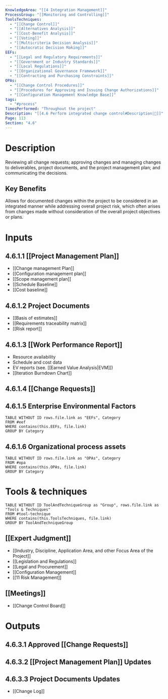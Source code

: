 ```yaml
---
KnowledgeArea: "[[4 Integration Management]]"
ProcessGroup: "[[Monitoring and Controlling]]"
ToolsTechniques:
  - "[[Change Control]]"
  - "[[Alternatives Analysis]]"
  - "[[Cost-Benefit Analysis]]"
  - "[[Voting]]"
  - "[[Multicriteria Decision Analysis]]"
  - "[[Autocratic Decision Making]]"
EEFs:
  - "[[Legal and Regulatory Requirements]]"
  - "[[Government or Industry Standards]]"
  - "[[Local Regulations]]"
  - "[[Organizational Governance Framework]]"
  - "[[Contracting and Purchasing Constraints]]"
OPAs:
  - "[[Change Control Procedures]]"
  - "[[Procedures for Approving and Issuing Change Authorizations]]"
  - "[[Configuration Management Knowledge Base]]"
tags:
  - "#process"
TimesPerformed: "Throughout the project"
Description: "[[4.6 Perform integrated change control#Description|📝]]"
Page: 113
Section: "4.6"
---
```

# Description
Reviewing all change requests; approving changes and managing changes to deliverables, project documents, and the project management plan; and communicating the decisions.
## Key Benefits
Allows for documented changes within the project to be considered in an integrated manner while addressing overall project risk, which often arises from changes made without consideration of the overall project objectives or plans.
# Inputs
## 4.6.1.1 [[Project Management Plan]]
- [[Change management Plan]]
- [[Configuration management plan]]
- [[Scope management plan]]
- [[Schedule Baseline]]
- [[Cost baseline]]
## 4.6.1.2 Project Documents
- [[Basis of estimates]]
- [[Requirements traceability matrix]]
- [[Risk report]]
## 4.6.1.3 [[Work Performance Report]]
- Resource availability
- Schedule and cost data
- EV reports (see. [[Earned Value Analysis|EVM]])
- [[Iteration Burndown Chart]]
## 4.6.1.4 [[Change Requests]]
## 4.6.1.5 Enterprise Environmental Factors
```dataview
TABLE WITHOUT ID rows.file.link as "EEFs", Category
FROM #eef
WHERE contains(this.EEFs, file.link)
GROUP BY Category
```
## 4.6.1.6 Organizational process assets
```dataview
TABLE WITHOUT ID rows.file.link as "OPAs", Category
FROM #opa
WHERE contains(this.OPAs, file.link)
GROUP BY Category
```
# Tools & techniques
```dataview
TABLE WITHOUT ID ToolAndTechniqueGroup as "Group", rows.file.link as "Tools & Techniques"
FROM #tool-technique
WHERE contains(this.ToolsTechniques, file.link)
GROUP BY ToolAndTechniqueGroup
```
## [[Expert Judgment]]
- [[Industry, Discipline, Application Area, and other Focus Area of the Project]]
- [[Legislation and Regulations]]
- [[Legal and Procurement]]
- [[Configuration Management]]
- [[11 Risk Management]]
## [[Meetings]]
- [[Change Control Board]]
# Outputs
## 4.6.3.1 Approved [[Change Requests]]
## 4.6.3.2 [[Project Management Plan]] Updates
## 4.6.3.3 Project Documents Updates
- [[Change Log]]
